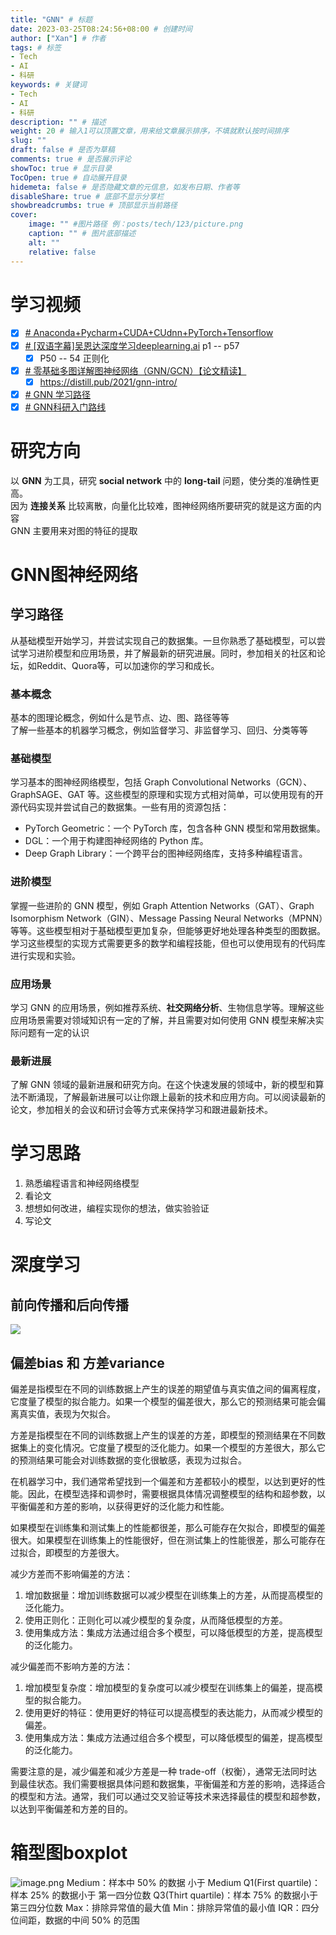 ```yaml
---
title: "GNN" # 标题
date: 2023-03-25T08:24:56+08:00 # 创建时间
author: ["Xan"] # 作者
tags: # 标签
- Tech
- AI
- 科研
keywords: # 关键词
- Tech
- AI
- 科研
description: "" # 描述
weight: 20 # 输入1可以顶置文章，用来给文章展示排序，不填就默认按时间排序
slug: ""
draft: false # 是否为草稿
comments: true # 是否展示评论
showToc: true # 显示目录
TocOpen: true # 自动展开目录
hidemeta: false # 是否隐藏文章的元信息，如发布日期、作者等
disableShare: true # 底部不显示分享栏
showbreadcrumbs: true # 顶部显示当前路径
cover:
    image: "" #图片路径 例：posts/tech/123/picture.png
    caption: "" # 图片底部描述
    alt: ""
    relative: false
---
```


# 学习视频
- [x] [# Anaconda+Pycharm+CUDA+CUdnn+PyTorch+Tensorflow](https://www.bilibili.com/video/BV1ov41137Z8?p=1&vd_source=ae16ff6478eb15c1b87880540263910b)
- [x] [# [双语字幕]吴恩达深度学习deeplearning.ai](https://www.bilibili.com/video/BV1FT4y1E74V?p=50&vd_source=ae16ff6478eb15c1b87880540263910b) p1 -- p57
	- [x] P50 -- 54 正则化
- [x] [# 零基础多图详解图神经网络（GNN/GCN）【论文精读】](https://www.bilibili.com/video/BV1iT4y1d7zP/?spm_id_from=333.337.search-card.all.click&vd_source=ae16ff6478eb15c1b87880540263910b)
	- [x] https://distill.pub/2021/gnn-intro/
- [x] [# GNN 学习路径](https://juejin.cn/post/7225588359287554085)
- [x] [# GNN科研入门路线](https://www.bilibili.com/video/BV1NK411D7pd/?spm_id_from=333.337.search-card.all.click&vd_source=ae16ff6478eb15c1b87880540263910b)
# 研究方向 
以 **GNN** 为工具，研究 **social network** 中的 **long-tail** 问题，使分类的准确性更高。  
因为 **连接关系** 比较离散，向量化比较难，图神经网络所要研究的就是这方面的内容  
GNN 主要用来对图的特征的提取
# GNN图神经网络
## 学习路径
从基础模型开始学习，并尝试实现自己的数据集。一旦你熟悉了基础模型，可以尝试学习进阶模型和应用场景，并了解最新的研究进展。同时，参加相关的社区和论坛，如Reddit、Quora等，可以加速你的学习和成长。
### 基本概念
基本的图理论概念，例如什么是节点、边、图、路径等等  
了解一些基本的机器学习概念，例如监督学习、非监督学习、回归、分类等等
### 基础模型
学习基本的图神经网络模型，包括 Graph Convolutional Networks（GCN）、GraphSAGE、GAT 等。这些模型的原理和实现方式相对简单，可以使用现有的开源代码实现并尝试自己的数据集。一些有用的资源包括：

- PyTorch Geometric：一个 PyTorch 库，包含各种 GNN 模型和常用数据集。
- DGL：一个用于构建图神经网络的 Python 库。
- Deep Graph Library：一个跨平台的图神经网络库，支持多种编程语言。
### 进阶模型
掌握一些进阶的 GNN 模型，例如 Graph Attention Networks（GAT）、Graph Isomorphism Network（GIN）、Message Passing Neural Networks（MPNN）等等。这些模型相对于基础模型更加复杂，但能够更好地处理各种类型的图数据。学习这些模型的实现方式需要更多的数学和编程技能，但也可以使用现有的代码库进行实现和实验。
### 应用场景
学习 GNN 的应用场景，例如推荐系统、**社交网络分析**、生物信息学等。理解这些应用场景需要对领域知识有一定的了解，并且需要对如何使用 GNN 模型来解决实际问题有一定的认识
### 最新进展
了解 GNN 领域的最新进展和研究方向。在这个快速发展的领域中，新的模型和算法不断涌现，了解最新进展可以让你跟上最新的技术和应用方向。可以阅读最新的论文，参加相关的会议和研讨会等方式来保持学习和跟进最新技术。
# 学习思路
1. 熟悉编程语言和神经网络模型
2. 看论文
3. 想想如何改进，编程实现你的想法，做实验验证
5. 写论文
# 深度学习
## 前向传播和后向传播
![](https://bu.dusays.com/2023/04/28/644b1bc5893e0.png)
## 偏差bias 和 方差variance
偏差是指模型在不同的训练数据上产生的误差的期望值与真实值之间的偏离程度，它度量了模型的拟合能力。如果一个模型的偏差很大，那么它的预测结果可能会偏离真实值，表现为欠拟合。

方差是指模型在不同的训练数据上产生的误差的方差，即模型的预测结果在不同数据集上的变化情况。它度量了模型的泛化能力。如果一个模型的方差很大，那么它的预测结果可能会对训练数据的变化很敏感，表现为过拟合。

在机器学习中，我们通常希望找到一个偏差和方差都较小的模型，以达到更好的性能。因此，在模型选择和调参时，需要根据具体情况调整模型的结构和超参数，以平衡偏差和方差的影响，以获得更好的泛化能力和性能。

如果模型在训练集和测试集上的性能都很差，那么可能存在欠拟合，即模型的偏差很大。如果模型在训练集上的性能很好，但在测试集上的性能很差，那么可能存在过拟合，即模型的方差很大。

减少方差而不影响偏差的方法：

1.  增加数据量：增加训练数据可以减少模型在训练集上的方差，从而提高模型的泛化能力。
2.  使用正则化：正则化可以减少模型的复杂度，从而降低模型的方差。
3.  使用集成方法：集成方法通过组合多个模型，可以降低模型的方差，提高模型的泛化能力。

减少偏差而不影响方差的方法：

1.  增加模型复杂度：增加模型的复杂度可以减少模型在训练集上的偏差，提高模型的拟合能力。
2.  使用更好的特征：使用更好的特征可以提高模型的表达能力，从而减少模型的偏差。
3.  使用集成方法：集成方法通过组合多个模型，可以降低模型的偏差，提高模型的泛化能力。

需要注意的是，减少偏差和减少方差是一种 trade-off（权衡），通常无法同时达到最佳状态。我们需要根据具体问题和数据集，平衡偏差和方差的影响，选择适合的模型和方法。通常，我们可以通过交叉验证等技术来选择最佳的模型和超参数，以达到平衡偏差和方差的目的。


# 箱型图boxplot
![image.png](https://bu.dusays.com/2023/06/17/648dbf6507211.png)
Medium：样本中 50% 的数据 小于 Medium
Q1(First quartile)：样本 25% 的数据小于 第一四分位数
Q3(Thirt quartile)：样本 75% 的数据小于 第三四分位数
Max：排除异常值的最大值
Min：排除异常值的最小值
IQR：四分位间距，数据的中间 50% 的范围